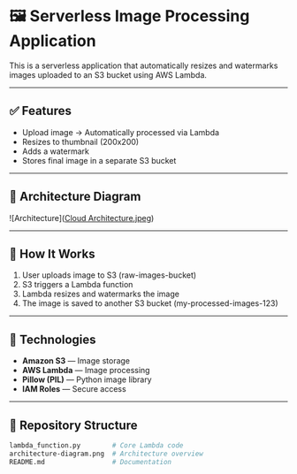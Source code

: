 # 🖼️ Serverless Image Processing Application

This is a serverless application that automatically resizes and watermarks images uploaded to an S3 bucket using AWS Lambda.

---

## ✅ Features

- Upload image → Automatically processed via Lambda
- Resizes to thumbnail (200x200)
- Adds a watermark
- Stores final image in a separate S3 bucket

---

## 📌 Architecture Diagram

![Architecture]([Cloud Architecture.jpeg](https://lucid.app/lucidchart/85834a86-0a44-4642-a073-29fe20b3dfae/edit?invitationId=inv_9de66629-5c0d-400e-9f0d-fafbdc28464f))

---

## 🚀 How It Works

1. User uploads image to S3 (raw-images-bucket)
2. S3 triggers a Lambda function
3. Lambda resizes and watermarks the image
4. The image is saved to another S3 bucket (my-processed-images-123)

---

## 🧠 Technologies

- **Amazon S3** — Image storage
- **AWS Lambda** — Image processing
- **Pillow (PIL)** — Python image library
- **IAM Roles** — Secure access


---

## 📂 Repository Structure

```bash
lambda_function.py        # Core Lambda code
architecture-diagram.png  # Architecture overview
README.md                 # Documentation
